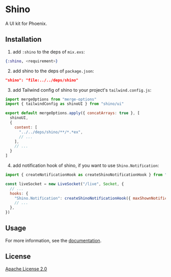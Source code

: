 # Shino

A UI kit for Phoenix.

## Installation

1. add `:shino` to the deps of `mix.exs`:

```elixir
{:shino, <requirement>}
```

2. add shino to the deps of `package.json`:

```json
"shino": "file:../../deps/shino"
```

3. add Tailwind config of shino to your project's `tailwind.config.js`:

```javascript
import mergeOptions from "merge-options"
import { tailwindConfig as shinoUI } from "shino/ui"

export default mergeOptions.apply({ concatArrays: true }, [
  shinoUI,
  {
    content: [
      "../../deps/shino/**/*.*ex",
      // ...
    ],
    // ...
  }
]
```

4. add notification hook of shino, if you want to use `Shino.Notification`:

```javascript
import { createNotificationHook as createShinoNotificationHook } from "shino/notification"

const liveSocket = new LiveSocket("/live", Socket, {
  // ...
  hooks: {
    "Shino.Notification": createShinoNotificationHook({ maxShownNotifications: 3 }),
    // ...
  },
})
```

## Usage

For more information, see the [documentation](https://hexdocs.pm/shino).

## License

[Apache License 2.0](https://www.apache.org/licenses/LICENSE-2.0)
